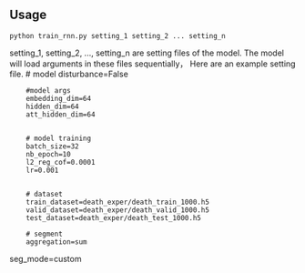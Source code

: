 ## Usage
`python train_rnn.py setting_1 setting_2 ... setting_n`

setting_1, setting_2, ..., setting_n are setting files of the model. 
The model will load arguments in these files sequentially， 
Here are an example setting file.
        # model
        disturbance=False

        #model args
        embedding_dim=64
        hidden_dim=64
        att_hidden_dim=64


        # model training 
        batch_size=32
        nb_epoch=10
        l2_reg_cof=0.0001
        lr=0.001


        # dataset
        train_dataset=death_exper/death_train_1000.h5
        valid_dataset=death_exper/death_valid_1000.h5
        test_dataset=death_exper/death_test_1000.h5

        # segment
        aggregation=sum
seg_mode=custom





